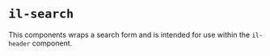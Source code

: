 # `il-search`

This components wraps a search form and is intended for use within the `il-header` component.
